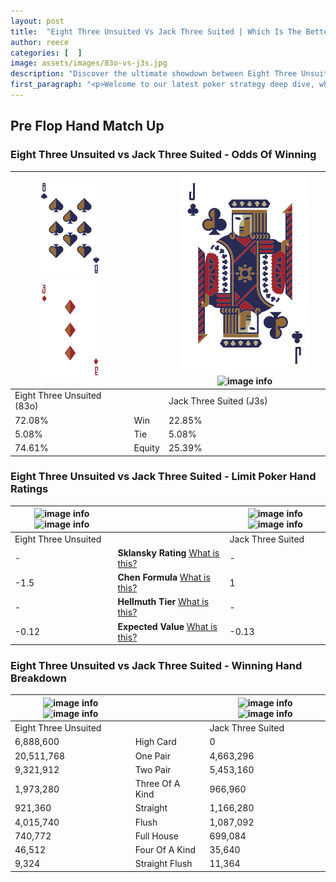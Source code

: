 ```yaml
---
layout: post
title:  "Eight Three Unsuited Vs Jack Three Suited | Which Is The Better Hand In Poker? A Complete Guide"
author: reece
categories: [  ]
image: assets/images/83o-vs-j3s.jpg
description: "Discover the ultimate showdown between Eight Three Unsuited and Jack Three Suited in poker! Uncover the odds, strategies, and scenarios where one hand triumphs over the other. Get ready to up your poker game with this thrilling analysis."
first_paragraph: "<p>Welcome to our latest poker strategy deep dive, where we're pitting two distinct hands against each other in a high-stakes showdown: Eight Three Unsuited vs Jack Three Suited.</p><p>In the dynamic world of poker, every decision counts, and knowing which hand holds the upper hand is key to your success at the table.</p><p>In this article, we'll dissect these two hands, explore the scenarios where one dominates the other, and equip you with the knowledge to make strategic choices that can tip the odds in your favor.</p><p>Get ready to unravel the intriguing dynamics of these poker hands and elevate your game to new heights.</p>"
---
```




[comment]: # (sp0)

## Pre Flop Hand Match Up

<div class="table hand-ratings" markdown="1"> 



### Eight Three Unsuited vs Jack Three Suited - Odds Of Winning


    
| ![image info](assets/images/hand1/8.png) ![image info](assets/images/hand1/3o.png) |  | ![image info](assets/images/hand2/J.png) ![image info](assets/images/hand2/3s.png) |
| -------- | -------- | -------- |
| Eight Three Unsuited (83o) |  | Jack Three Suited (J3s) |
| 72.08% | Win | 22.85% |
| 5.08% | Tie | 5.08% |
| 74.61% | Equity | 25.39% |




[comment]: # (sp1)



### Eight Three Unsuited vs Jack Three Suited - Limit Poker Hand Ratings


    
| ![image info](https://www.riverpairs.com/assets/images/hand1/8.png) ![image info](https://www.riverpairs.com/assets/images/hand1/3o.png) |  | ![image info](https://www.riverpairs.com/assets/images/hand2/J.png) ![image info](https://www.riverpairs.com/assets/images/hand2/3s.png) |
| -------- | -------- | -------- |
| Eight Three Unsuited |  | Jack Three Suited |
| - | **Sklansky Rating** [What is this?](/sklansky-rating-explained) | - |
| -1.5 | **Chen Formula** [What is this?](/chen-formula-explained) | 1 |
| - | **Hellmuth Tier** [What is this?](/Hellmuth-tier-explained) | - |
| -0.12 | **Expected Value** [What is this?](/expected-value-explained) | -0.13 |




[comment]: # (sp2)



### Eight Three Unsuited vs Jack Three Suited - Winning Hand Breakdown


    
| ![image info](https://www.riverpairs.com/assets/images/hand1/8.png) ![image info](https://www.riverpairs.com/assets/images/hand1/3o.png) |  | ![image info](https://www.riverpairs.com/assets/images/hand2/J.png) ![image info](https://www.riverpairs.com/assets/images/hand2/3s.png) |
| -------- | -------- | -------- |
| Eight Three Unsuited |  | Jack Three Suited |
| 6,888,600 | High Card | 0 |
| 20,511,768 | One Pair | 4,663,296 |
| 9,321,912 | Two Pair | 5,453,160 |
| 1,973,280 | Three Of A Kind | 966,960 |
| 921,360 | Straight | 1,166,280 |
| 4,015,740 | Flush | 1,087,092 |
| 740,772 | Full House | 699,084 |
| 46,512 | Four Of A Kind | 35,640 |
| 9,324 | Straight Flush | 11,364 |




[comment]: # (sp3)



</div>

[comment]: # (sp4)



[comment]: # (sp5)

